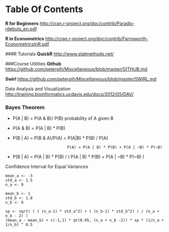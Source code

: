 # Table Of Contents

**R for Beginners**  http://cran.r-project.org/doc/contrib/Paradis-rdebuts_en.pdf

**R in Econometrics** http://cran.r-project.org/doc/contrib/Farnsworth-EconometricsInR.pdf

###R Tutorials
**QuickR** http://www.statmethods.net/

###Course Utilities
**Github**    https://github.com/peterpih/Miscellaneous/blob/master/GITHUB.md

**Swirl**     https://github.com/peterpih/Miscellaneous/blob/master/SWIRL.md

Data Analysis and Visualization     http://training.bioinformatics.ucdavis.edu/docs/2012/05/DAV/

### Bayes Theorem

- P(A | B) = P(A & B)/ P(B)  probability of A given B

- P(A & B) = P(A | B) * P(B)


- P(B | A)  = P(B & A)/P(A)
            = P(A|B) * P(B) / P(A)

                              P(A) = P(A | B) * P(B) + P(A | ~B) * P(~B)

- P(B | A) = P(A | B) * P(B) / ( P(A | B) * P(B) + P(A | ~B) * P(~B) )


Confidence Interval for Equal Variances
```{R}
mean_a <- -3
std_a <- 1.5
n_a <- 9

mean_b <- 1
std_b <- 1.8
n_b <- 9

sp <- sqrt( ( ( (n_a-1) * std_a^2) + ( (n_b-1) * std_b^2) ) / (n_a + n_b - 2) )
(mean_a - mean_b) + c(-1,1) * qt(0.95, (n_a + n_b -2)) * sp * (1/n_a + 1/n_b) ^ 0.5
```
